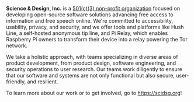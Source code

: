 **Science & Design, Inc.** is a [501(c)(3) non-profit organization](https://github.com/scidsg/business-resources/blob/main/Business%20Resources/501(c)(3)%20Determination%20Letter.pdf) focused on developing open-source software solutions advancing free access to information and free speech online. We're committed to accessibility, usability, privacy, and security, and we offer tools and platforms like Hush Line, a self-hosted anonymous tip line, and Pi Relay, which enables Raspberry Pi owners to transform their device into a relay powering the Tor network. 

We take a holistic approach, with teams specializing in diverse areas of product development, from product design, software engineering, and security operations to user research. Our teams work diligently to ensure that our software and systems are not only functional but also secure, user-friendly, and resilient.

To learn more about our work or to get involved, go to https://scidsg.org!
